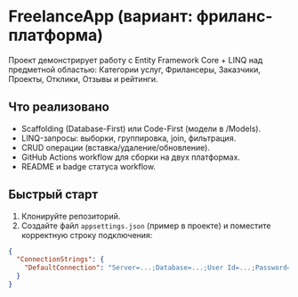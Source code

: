# FreelanceApp (вариант: фриланс-платформа)

Проект демонстрирует работу с Entity Framework Core + LINQ над предметной областью:
Категории услуг, Фрилансеры, Заказчики, Проекты, Отклики, Отзывы и рейтинги.

## Что реализовано
- Scaffolding (Database-First) или Code-First (модели в /Models).
- LINQ-запросы: выборки, группировка, join, фильтрация.
- CRUD операции (вставка/удаление/обновление).
- GitHub Actions workflow для сборки на двух платформах.
- README и badge статуса workflow.

## Быстрый старт
1. Клонируйте репозиторий.
2. Создайте файл `appsettings.json` (пример в проекте) и поместите корректную строку подключения:
```json
{
  "ConnectionStrings": {
    "DefaultConnection": "Server=...;Database=...;User Id=...;Password=...;"
  }
}

